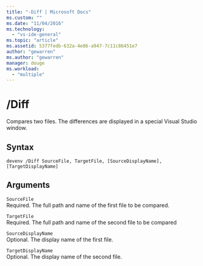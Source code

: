 ```yaml
---
title: "-Diff | Microsoft Docs"
ms.custom: ""
ms.date: "11/04/2016"
ms.technology: 
  - "vs-ide-general"
ms.topic: "article"
ms.assetid: 5377fedb-632a-4e86-a947-7c11c86451e7
author: "gewarren"
ms.author: "gewarren"
manager: douge
ms.workload: 
  - "multiple"
---
```

# /Diff
Compares two files. The differences are displayed in a special Visual Studio window.  
  
## Syntax  
  
```  
devenv /Diff SourceFile, TargetFile, [SourceDisplayName],[TargetDisplayName]  
```  
  
## Arguments  
 `SourceFile`  
 Required. The full path and name of the first file to be compared.  
  
 `TargetFile`  
 Required. The full path and name of the second file to be compared  
  
 `SourceDisplayName`  
 Optional. The display name of the first file.  
  
 `TargetDisplayName`  
 Optional. The display name of the second file.